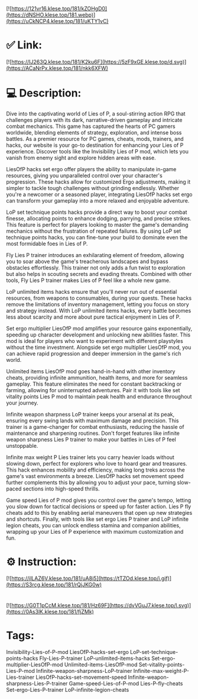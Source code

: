 [![https://121vr16.klese.top/181/kZOHgD0](https://dNSHO.klese.top/181.webp)](https://uCkNCP4.klese.top/181/uKTY1vC)
# ✅ Link:
[![https://IJ263Q.klese.top/181/K2ku6F](https://5zF9xGE.klese.top/d.svg)](https://ACaNrPx.klese.top/181/nkk6XFW)
# 💻 Description:
Dive into the captivating world of Lies of P, a soul-stirring action RPG that challenges players with its dark, narrative-driven gameplay and intricate combat mechanics. This game has captured the hearts of PC gamers worldwide, blending elements of strategy, exploration, and intense boss battles. As a premier resource for PC games, cheats, mods, trainers, and hacks, our website is your go-to destination for enhancing your Lies of P experience. Discover tools like the Invisibility Lies of P mod, which lets you vanish from enemy sight and explore hidden areas with ease.



LiesOfP hacks set ergo offer players the ability to manipulate in-game resources, giving you unparalleled control over your character's progression. These hacks allow for customized Ergo adjustments, making it simpler to tackle tough challenges without grinding endlessly. Whether you're a newcomer or a seasoned player, integrating LiesOfP hacks set ergo can transform your gameplay into a more relaxed and enjoyable adventure.



LoP set technique points hacks provide a direct way to boost your combat finesse, allocating points to enhance dodging, parrying, and precise strikes. This feature is perfect for players looking to master the game's demanding mechanics without the frustration of repeated failures. By using LoP set technique points hacks, you can fine-tune your build to dominate even the most formidable foes in Lies of P.



Fly Lies P trainer introduces an exhilarating element of freedom, allowing you to soar above the game's treacherous landscapes and bypass obstacles effortlessly. This trainer not only adds a fun twist to exploration but also helps in scouting secrets and evading threats. Combined with other tools, Fly Lies P trainer makes Lies of P feel like a whole new game.



LoP unlimited items hacks ensure that you'll never run out of essential resources, from weapons to consumables, during your quests. These hacks remove the limitations of inventory management, letting you focus on story and strategy instead. With LoP unlimited items hacks, every battle becomes less about scarcity and more about pure tactical enjoyment in Lies of P.



Set ergo multiplier LiesOfP mod amplifies your resource gains exponentially, speeding up character development and unlocking new abilities faster. This mod is ideal for players who want to experiment with different playstyles without the time investment. Alongside set ergo multiplier LiesOfP mod, you can achieve rapid progression and deeper immersion in the game's rich world.



Unlimited items LiesOfP mod goes hand-in-hand with other inventory cheats, providing infinite ammunition, health items, and more for seamless gameplay. This feature eliminates the need for constant backtracking or farming, allowing for uninterrupted adventures. Pair it with tools like set vitality points Lies P mod to maintain peak health and endurance throughout your journey.



Infinite weapon sharpness LoP trainer keeps your arsenal at its peak, ensuring every swing lands with maximum damage and precision. This trainer is a game-changer for combat enthusiasts, reducing the hassle of maintenance and sharpening routines. Don't forget features like infinite weapon sharpness Lies P trainer to make your battles in Lies of P feel unstoppable.



Infinite max weight P Lies trainer lets you carry heavier loads without slowing down, perfect for explorers who love to hoard gear and treasures. This hack enhances mobility and efficiency, making long treks across the game's vast environments a breeze. LiesOfP hacks set movement speed further complements this by allowing you to adjust your pace, turning slow-paced sections into high-speed thrills.



Game speed Lies of P mod gives you control over the game's tempo, letting you slow down for tactical decisions or speed up for faster action. Lies P fly cheats add to this by enabling aerial maneuvers that open up new strategies and shortcuts. Finally, with tools like set ergo Lies P trainer and LoP infinite legion cheats, you can unlock endless stamina and companion abilities, wrapping up your Lies of P experience with maximum customization and fun.

# ⚙️ Instruction:
[![https://ilLAZ6V.klese.top/181/uA8i5](https://tTZOd.klese.top/i.gif)](https://S3rcg.klese.top/181/rQjJKG0w)
#
[![https://G0T1pCcM.klese.top/181/Hz69F](https://dvVGuJ7.klese.top/l.svg)](https://0As3lK.klese.top/181/fjZMk)
# Tags:
Invisibility-Lies-of-P-mod LiesOfP-hacks-set-ergo LoP-set-technique-points-hacks Fly-Lies-P-trainer LoP-unlimited-items-hacks Set-ergo-multiplier-LiesOfP-mod Unlimited-items-LiesOfP-mod Set-vitality-points-Lies-P-mod Infinite-weapon-sharpness-LoP-trainer Infinite-max-weight-P-Lies-trainer LiesOfP-hacks-set-movement-speed Infinite-weapon-sharpness-Lies-P-trainer Game-speed-Lies-of-P-mod Lies-P-fly-cheats Set-ergo-Lies-P-trainer LoP-infinite-legion-cheats






